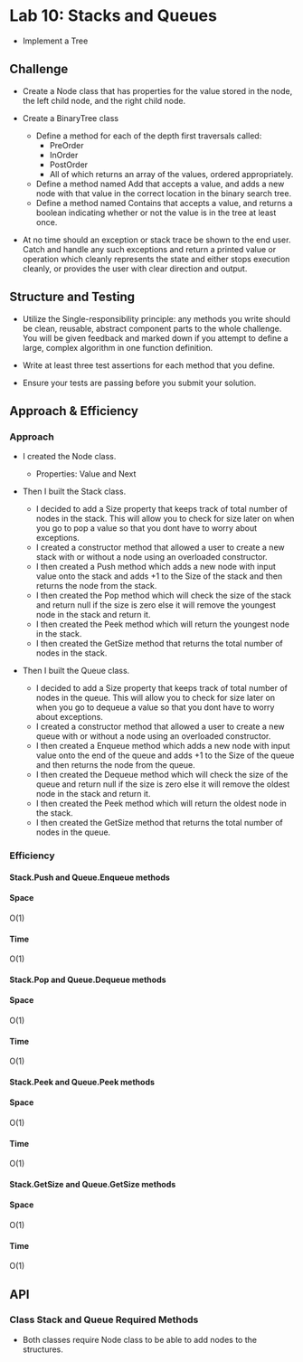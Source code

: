
# Lab 10: Stacks and Queues
 - Implement a Tree
## Challenge
- Create a Node class that has properties for the value stored in the node, the left child node, and the right child node.
- Create a BinaryTree class
  - Define a method for each of the depth first traversals called: 
    - PreOrder 
    - InOrder
    - PostOrder
    - All of which returns an array of the values, ordered appropriately.
  - Define a method named Add that accepts a value, and adds a new node with that value in the correct location in the binary search tree.
  - Define a method named Contains that accepts a value, and returns a boolean indicating whether or not the value is in the tree at least once.

- At no time should an exception or stack trace be shown to the end user. Catch and handle any such exceptions and return a printed value or operation which cleanly represents the state and either stops execution cleanly, or provides the user with clear direction and output.
## Structure and Testing
- Utilize the Single-responsibility principle: any methods you write should be clean, reusable, abstract component parts to the whole challenge. You will be given feedback and marked down if you attempt to define a large, complex algorithm in one function definition.

- Write at least three test assertions for each method that you define.

- Ensure your tests are passing before you submit your solution.

## Approach & Efficiency
### Approach
- I created the Node class.
  - Properties: Value and Next
  
- Then I built the Stack class.
  - I decided to add a Size property that keeps track of total number of nodes in the stack. This will allow you to check for size later on when you go to pop a value so that you dont have to worry about exceptions.
  - I created a constructor method that allowed a user to create a new stack with or without a node using an overloaded constructor.
  - I then created a Push method which adds a new node with input value onto the stack and adds +1 to the Size of the stack and then returns the node from the stack.
  - I then created the Pop method which will check the size of the stack and return null if the size is zero else it will remove the youngest node in the stack and return it.
  - I then created the Peek method which will return the youngest node in the stack.
  - I then created the GetSize method that returns the total number of nodes in the stack.
  
- Then I built the Queue class.
  - I decided to add a Size property that keeps track of total number of nodes in the queue. This will allow you to check for size later on when you go to dequeue a value so that you dont have to worry about exceptions.
  - I created a constructor method that allowed a user to create a new queue with or without a node using an overloaded constructor.
  - I then created a Enqueue method which adds a new node with input value onto the end of the queue and adds +1 to the Size of the queue and then returns the node from the queue.
  - I then created the Dequeue method which will check the size of the queue and return null if the size is zero else it will remove the oldest node in the stack and return it.
  - I then created the Peek method which will return the oldest node in the stack.
  - I then created the GetSize method that returns the total number of nodes in the queue.

### Efficiency
#### Stack.Push and Queue.Enqueue methods
#### Space
O(1)
#### Time
O(1)
#### Stack.Pop and Queue.Dequeue methods
#### Space
O(1)
#### Time
O(1)
#### Stack.Peek and Queue.Peek methods
#### Space
O(1)
#### Time
O(1)
#### Stack.GetSize and Queue.GetSize methods
#### Space
O(1)
#### Time
O(1)

## API
### Class Stack and Queue Required Methods
- Both classes require Node class to be able to add nodes to the structures.

